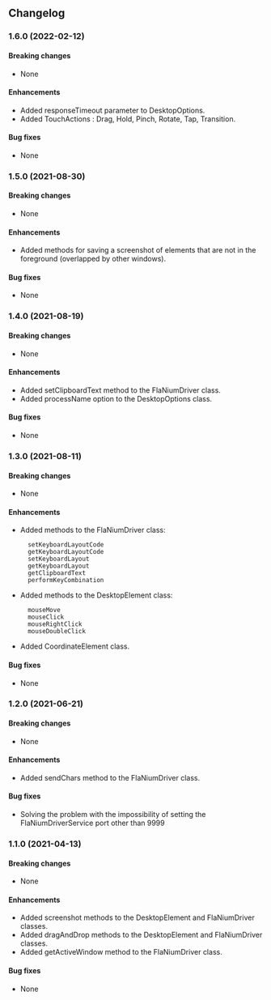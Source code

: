 ## Changelog

### 1.6.0 (2022-02-12)

#### Breaking changes
* None

#### Enhancements
* Added responseTimeout parameter to DesktopOptions.
* Added TouchActions : Drag, Hold, Pinch, Rotate, Tap, Transition.

#### Bug fixes
* None


### 1.5.0 (2021-08-30)

#### Breaking changes
* None

#### Enhancements
* Added methods for saving a screenshot of elements that are not in the foreground (overlapped by other windows).

#### Bug fixes
* None


### 1.4.0 (2021-08-19)

#### Breaking changes
* None

#### Enhancements
* Added setClipboardText method to the FlaNiumDriver class.
* Added processName option to the DesktopOptions class.

#### Bug fixes
* None


### 1.3.0 (2021-08-11)

#### Breaking changes
* None

#### Enhancements
* Added methods to the FlaNiumDriver class:
  
        setKeyboardLayoutCode
        getKeyboardLayoutCode
        setKeyboardLayout
        getKeyboardLayout
        getClipboardText
        performKeyCombination

* Added methods to the DesktopElement class:

        mouseMove
        mouseClick
        mouseRightClick
        mouseDoubleClick

* Added CoordinateElement class.

#### Bug fixes
* None


### 1.2.0 (2021-06-21)

#### Breaking changes
  * None

#### Enhancements
  * Added sendChars method to the FlaNiumDriver class.
 
#### Bug fixes
  * Solving the problem with the impossibility of setting the FlaNiumDriverService port other than 9999


### 1.1.0 (2021-04-13)

#### Breaking changes
  * None

#### Enhancements
  * Added screenshot methods to the DesktopElement and FlaNiumDriver classes.
  * Added dragAndDrop methods to the DesktopElement and FlaNiumDriver classes.
  * Added getActiveWindow method to the FlaNiumDriver class.

#### Bug fixes
  * None
